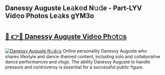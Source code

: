 ## Danessy Auguste Le𝚊k𝚎d N𝚞𝚍e - Part-LYV Vid𝚎o Photos Le𝚊ks gYM3o

# <h2><a href="http://fbd04kt.evod.top/?m=Danessy+Auguste">🔗 👉🔴 Danessy Auguste Vid𝚎o Ph𝚘t𝚘s</a></h2>

[![Danessy Auguste N𝚞d𝚎s](https://i.imgur.com/8V9OHl7.gif)](http://fbd04kt.evod.top/?m=Danessy+Auguste)
Online personality Danessy Auguste who shares lifestyle and dance-themed content, including solo and collaborative dance performances and vlogs. The ability Danessy Auguste to handle pressure and controversy is essential for a successful public figure. 
